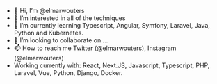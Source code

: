 - 👋 Hi, I’m @elmarwouters
- 👀 I’m interested in all of the techniques
- 🌱 I’m currently learning Typescript, Angular, Symfony, Laravel, Java, Python and Kubernetes.
- 💞️ I’m looking to collaborate on ...
- 📫 How to reach me Twitter (@elmarwouters), Instagram (@elmarwouters)
- Working currently with: React, Next.JS, Javascript, Typescript, PHP, Laravel, Vue, Python, Django, Docker.

<!---
elmarwouters/elmarwouters is a ✨ special ✨ repository because its `README.md` (this file) appears on your GitHub profile.
You can click the Preview link to take a look at your changes.
--->
